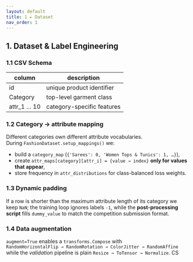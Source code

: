 ```yaml
---
layout: default
title: 1 ▸ Dataset
nav_order: 1
---
```


## 1. Dataset & Label Engineering

### 1.1 CSV Schema

| column | description                |
| ----------- | -------------------------- |
| id | unique product identifier  |
| Category | top-level garment class    |
| attr\_1 … 10 | category-specific features |

### 1.2 Category → attribute mapping
Different categories own different attribute vocabularies.  
During `FashionDataset.setup_mappings()` we:

* build a `category_map` (`{'Sarees': 0, 'Women Tops & Tunics': 1, …}`),
* create `attr_maps[category][attr_i] = {value → index}` **only for values that appear**,
* store frequency in `attr_distributions` for class-balanced loss weights.

### 1.3 Dynamic padding
If a row is shorter than the maximum attribute length of its category we keep `NaN`; the training loop ignores labels `-1`, while the **post-processing script** fills `dummy_value` to match the competition submission format.

### 1.4 Data augmentation
`augment=True` enables a `transforms.Compose` with  
`RandomHorizontalFlip → RandomRotation → ColorJitter → RandomAffine`  
while the *validation* pipeline is plain `Resize → ToTensor → Normalize`.
CS
